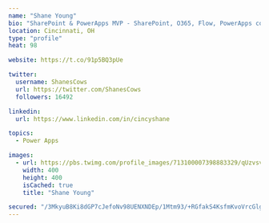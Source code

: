 ```yaml
---
name: "Shane Young"
bio: "SharePoint & PowerApps MVP - SharePoint, O365, Flow, PowerApps consulting? @PowerApps911 | Pure Snark? You found it."
location: Cincinnati, OH
type: "profile"
heat: 98

website: https://t.co/91p5BQ3pUe

twitter:
  username: ShanesCows
  url: https://twitter.com/ShanesCows
  followers: 16492

linkedin:
  url: https://www.linkedin.com/in/cincyshane

topics:
  - Power Apps

images:
  - url: https://pbs.twimg.com/profile_images/713100007398883329/qUzvsvQ3_400x400.jpg
    width: 400
    height: 400
    isCached: true
    title: "Shane Young"

secured: "/3MkyuB8Ki8dGP7cJefoNv98UENXNDEp/1Mtm93/+RGfakS4KsfmKvoVrcGlgH5lzdjAJVhh0ODoGxLDoq5Fd24qi0Ps7lP278SIxQTlGTXNK3slOQgV6YfWeZwgKC51bgLPnIFNZzTIBW79xKxsOCEklULcq0hpEKpWZ4vjHQXmF5+ZAXpO4tBdyfBJM+5VS9czJTT6MnEClTXzGvxZCSH/Gi235n5ZU4vadOFTlfNYS8R0p2yuMrvT6ORKSZvQrQkXBMKRYIHo0+tuD0+BYosyiWjCiL+fInxlHOx3g0xhkboqLlnaHlKiLzK/PbzqTZx6jtijuxPZbpCpCg5Fa1xeOnz5RXWH4CSJ84gubRi+TenvVbf+CsTjNUeNf/1pJjeV4tOrAHRuCA99eBOOtOYrhIQfNcTd+rn928sqOBU=;rngG4QLXMZNfhL/XsEgMTQ=="
---
```


